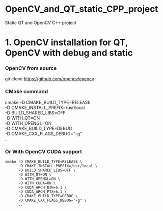 # OpenCV_and_QT_static_CPP_project
Static QT and OpenCV C++ project

# 1. OpenCV installation for QT, OpenCV with debug and static 

### OpenCV from source

  git clone https://github.com/opencv/opencv




### CMake command

  cmake -D CMAKE_BUILD_TYPE=RELEASE \
        -D CMAKE_INSTALL_PREFIX=/usr/local \
        -D BUILD_SHARED_LIBS=OFF \
        -D WITH_QT=ON \
        -D WITH_OPENGL=ON \
        -D CMAKE_BUILD_TYPE=DEBUG \
        -D CMAKE_CXX_FLAGS_DEBUG="-g" \
        ..
### Or With OpenCV CUDA support

    cmake -D CMAKE_BUILD_TYPE=RELEASE \
          -D CMAKE_INSTALL_PREFIX=/usr/local \
          -D BUILD_SHARED_LIBS=OFF \
          -D WITH_QT=ON \
          -D WITH_OPENGL=ON \
          -D WITH_CUDA=ON \
          -D CUDA_ARCH_BIN=6.1 \
          -D CUDA_ARCH_PTX=6.1 \
          -D CMAKE_BUILD_TYPE=DEBUG \
          -D CMAKE_CXX_FLAGS_DEBUG="-g" \
          ..
